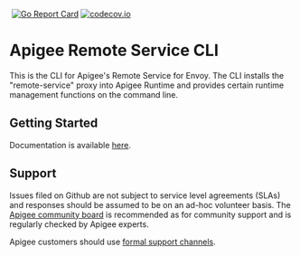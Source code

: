 [![<CirclCI>](https://circleci.com/gh/apigee/apigee-remote-service-cli.svg?style=svg)](https://circleci.com/gh/apigee/apigee-remote-service-cli)
[![Go Report Card](https://goreportcard.com/badge/github.com/apigee/apigee-remote-service-cli)](https://goreportcard.com/report/github.com/apigee/apigee-remote-service-cli)
[![codecov.io](https://codecov.io/github/apigee/apigee-remote-service-cli/coverage.svg?branch=master)](https://codecov.io/github/apigee/apigee-remote-service-cli?branch=master)

# Apigee Remote Service CLI

This is the CLI for Apigee's Remote Service for Envoy. The CLI installs the "remote-service"
proxy into Apigee Runtime and provides certain runtime management functions on the command line.

## Getting Started

Documentation is available [here](https://github.com/apigee/apigee-remote-service-envoy/wiki/Getting-Started).

## Support

Issues filed on Github are not subject to service level agreements (SLAs) and responses should be
assumed to be on an ad-hoc volunteer basis. The [Apigee community board](https://community.apigee.com/)
is recommended as for community support and is regularly checked by Apigee experts.

Apigee customers should use [formal support channels](https://cloud.google.com/apigee/support).
